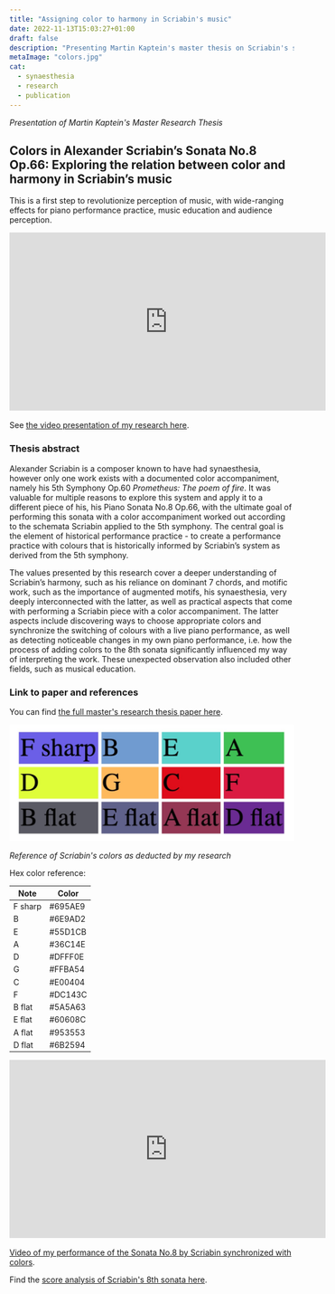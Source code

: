 ```yaml
---
title: "Assigning color to harmony in Scriabin's music"
date: 2022-11-13T15:03:27+01:00
draft: false
description: "Presenting Martin Kaptein's master thesis on Scriabin's synaesthesia. How to connect color and harmony in the music and how to apply colors to Scriabin's Piano Sonata No.8."
metaImage: "colors.jpg" 
cat:
  - synaesthesia
  - research
  - publication
---
```



*Presentation of Martin Kaptein's Master Research Thesis*

## Colors in Alexander Scriabin’s Sonata No.8 Op.66: Exploring the relation between color and harmony in Scriabin’s music

This is a first step to revolutionize perception of music, with wide-ranging effects for piano performance practice, music education and audience perception.

<iframe width="560" height="315" src="https://www.youtube.com/embed/DfBFm_D1EzM" title="YouTube video player" frameborder="0" allow="accelerometer; autoplay; clipboard-write; encrypted-media; gyroscope; picture-in-picture" allowfullscreen></iframe>

See [the video presentation of my research here](https://www.youtube.com/watch?v=DfBFm_D1EzM).

### Thesis abstract

Alexander Scriabin is a composer known to have had synaesthesia, however only one work exists with a documented color accompaniment, namely his 5th Symphony Op.60 *Prometheus: The poem of fire*.
It was valuable for multiple reasons to explore this system and apply it to a different piece of his, his Piano Sonata No.8 Op.66, with the ultimate goal of performing this sonata with a color accompaniment worked out according to the schemata Scriabin applied to the 5th symphony.
The central goal is the element of historical performance practice - to create a performance practice with colours that is historically informed by Scriabin’s system as derived from the 5th symphony.

The values presented by this research cover a deeper understanding of Scriabin’s harmony, such as his reliance on dominant 7 chords, and motific work, such as the importance of augmented motifs, his synaesthesia, very deeply interconnected with the latter, as well as practical aspects that come with performing a Scriabin piece with a color accompaniment.
The latter aspects include discovering ways to choose appropriate colors and synchronize the switching of colours with a live piano performance, as well as detecting noticeable changes in my own piano performance, i.e. how the process of adding colors to the 8th sonata significantly influenced my way of interpreting the work.
These unexpected observation also included other fields, such as musical education.


### Link to paper and references

You can find [the full master's research thesis paper here](martin_kaptein-scriabin-colors-in-sonata-8.pdf).

![Colors of Scriabin reference](colors.jpg)

*Reference of Scriabin's colors as deducted by my research*

Hex color reference:

Note | Color
--- | ---
F sharp | #695AE9
B | #6E9AD2
E | #55D1CB
A | #36C14E
D | #DFFF0E
G | #FFBA54
C | #E00404
F | #DC143C
B flat | #5A5A63
E flat | #60608C
A flat | #953553
D flat | #6B2594

<iframe width="560" height="315" src="https://www.youtube.com/embed/oT5jOBXDwME" title="YouTube video player" frameborder="0" allow="accelerometer; autoplay; clipboard-write; encrypted-media; gyroscope; picture-in-picture" allowfullscreen></iframe>

[Video of my performance of the Sonata No.8 by Scriabin synchronized with colors](https://www.youtube.com/watch?v=oT5jOBXDwME).

Find the [score analysis of Scriabin's 8th sonata here](scr-son-8-ann-ff.pdf).
